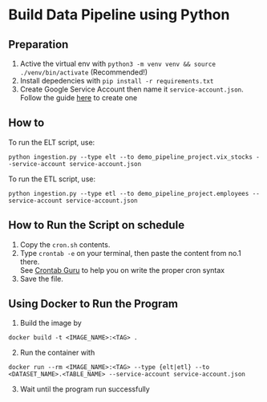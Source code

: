 # Build Data Pipeline using Python

## Preparation
1. Active the virtual env with `python3 -m venv venv && source ./venv/bin/activate` (Recommended!)
2. Install depedencies with `pip install -r requirements.txt`
3. Create Google Service Account then name it `service-account.json`. Follow the guide [here](https://cloud.google.com/iam/docs/creating-managing-service-accounts) to create one

## How to
To run the ELT script, use:
```
python ingestion.py --type elt --to demo_pipeline_project.vix_stocks --service-account service-account.json
```
To run the ETL script, use:
```
python ingestion.py --type etl --to demo_pipeline_project.employees --service-account service-account.json
```

## How to Run the Script on schedule
1. Copy the `cron.sh` contents.
2. Type `crontab -e` on your terminal, then paste the content from no.1 there.<br>
See [Crontab Guru](https://crontab.guru/) to help you on write the proper cron syntax
3. Save the file.

## Using Docker to Run the Program
1. Build the image by
```
docker build -t <IMAGE_NAME>:<TAG> .
```
2. Run the container with
```
docker run --rm <IMAGE_NAME>:<TAG> --type {elt|etl} --to <DATASET_NAME>.<TABLE_NAME> --service-account service-account.json
```
3. Wait until the program run successfully